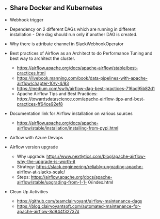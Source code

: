 - Share Docker and Kubernetes
  - 

- Webhook trigger

- Dependency on 2 different DAGs which are running in different installation - One dag should run only if another DAG is created.

- Why there is attribute channel in SlackWebhookOperator

- Best practices of Airflow as an Architect to do Performance Tuning and best way to architect the cluster.
  - https://airflow.apache.org/docs/apache-airflow/stable/best-practices.html
  - https://livebook.manning.com/book/data-pipelines-with-apache-airflow/chapter-10/v-4/83
  - https://medium.com/swlh/airflow-dag-best-practices-716ac95b82d1
  - Apache Airflow Tips and Best Practices: https://towardsdatascience.com/apache-airflow-tips-and-best-practices-ff64ce92ef8

- Documentation link for Airflow installation on various sources
  - https://airflow.apache.org/docs/apache-airflow/stable/installation/installing-from-pypi.html

- Airflow with Azure Devops

- Airflow version upgrade
  - Why upgrade: https://www.nextlytics.com/blog/apache-airflow-why-the-upgrade-is-worth-it
  - Strategy: https://slack.engineering/reliably-upgrading-apache-airflow-at-slacks-scale/
  - Steps: https://airflow.apache.org/docs/apache-airflow/stable/upgrading-from-1-1- 0/index.html

- Clean Up Activities
  - https://github.com/teamclairvoyant/airflow-maintenance-dags
  - https://blog.clairvoyantsoft.com/automated-maintenance-for-apache-airflow-8d844f32737d
